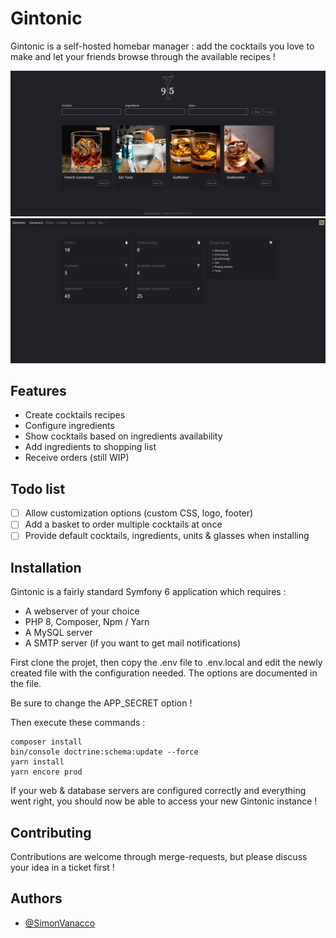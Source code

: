 
# Gintonic

Gintonic is a self-hosted homebar manager : add the cocktails you love to make and let your friends browse through the available recipes !

![Index page](public/screenshots/index.png)
![Admin dashboard](public/screenshots/dashboard.png)

## Features

- Create cocktails recipes
- Configure ingredients
- Show cocktails based on ingredients availability
- Add ingredients to shopping list
- Receive orders (still WIP)


## Todo list
- [ ]  Allow customization options (custom CSS, logo, footer)
- [ ]  Add a basket to order multiple cocktails at once
- [ ]  Provide default cocktails, ingredients, units & glasses when installing

## Installation

Gintonic is a fairly standard Symfony 6 application which requires :

- A webserver of your choice
- PHP 8, Composer, Npm / Yarn
- A MySQL server
- A SMTP server (if you want to get mail notifications)

First clone the projet, then copy the .env file to .env.local and edit the newly created file with the configuration needed.
The options are documented in the file.

Be sure to change the APP_SECRET option !

Then execute these commands :

```
composer install 
bin/console doctrine:schema:update --force 
yarn install
yarn encore prod
```
If your web & database servers are configured correctly and everything went right, you should now be able to access your new Gintonic instance !

## Contributing

Contributions are welcome through merge-requests, but please discuss your idea in a ticket first !

## Authors

- [@SimonVanacco](https://github.com/SimonVanacco)

